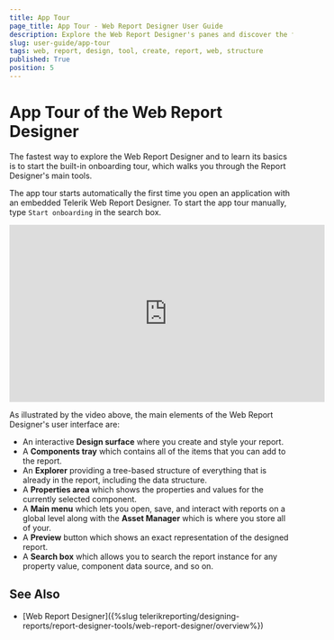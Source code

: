 ```yaml
---
title: App Tour
page_title: App Tour - Web Report Designer User Guide
description: Explore the Web Report Designer's panes and discover the features it offers.
slug: user-guide/app-tour
tags: web, report, design, tool, create, report, web, structure 
published: True
position: 5
---
```


# App Tour of the Web Report Designer

The fastest way to explore the Web Report Designer and to learn its basics is to start the built-in onboarding tour, which walks you through the Report Designer's main tools.

The app tour starts automatically the first time you open an application with an embedded Telerik Web Report Designer. To start the app tour manually, type `Start onboarding` in the search box.

<iframe width="560" height="315" src="https://www.youtube.com/embed/xO7Vg01JRnk?si=MZlV9FJECadFcRxI" title="YouTube video player" frameborder="0" allow="accelerometer; autoplay; clipboard-write; encrypted-media; gyroscope; picture-in-picture; web-share" referrerpolicy="strict-origin-when-cross-origin" allowfullscreen></iframe>

As illustrated by the video above, the main elements of the Web Report Designer's user interface are:

* An interactive **Design surface** where you  create and style your report.
* A **Components tray** which contains all of the items that you can add to the report.
* An **Explorer** providing a tree-based structure of everything that is already in the report, including the data structure.
* A **Properties area** which shows the properties and values for the currently selected component.
* A **Main menu** which lets you open, save, and interact with reports on a global level along with the **Asset Manager** which is where you store all of your.
* A **Preview** button which shows an exact representation of the designed report.
* A **Search box** which allows you to search the report instance for any property value, component data source, and so on.

## See Also

* [Web Report Designer]({%slug telerikreporting/designing-reports/report-designer-tools/web-report-designer/overview%})
